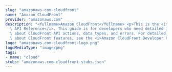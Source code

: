 ```yaml
---
slug: "amazonaws-com-cloudfront"
name: "Amazon CloudFront"
provider: "amazonaws.com"
description: "<fullname>Amazon CloudFront</fullname> <p>This is the <i>Amazon CloudFront\
  \ API Reference</i>. This guide is for developers who need detailed information\
  \ about CloudFront API actions, data types, and errors. For detailed information\
  \ about CloudFront features, see the <i>Amazon CloudFront Developer Guide</i>.</p>"
logo: "amazonaws.com-cloudfront-logo.png"
logoMediaType: "image/png"
tags:
- name: "cloud"
stubs: "amazonaws.com-cloudfront-stubs.json"
---
```


